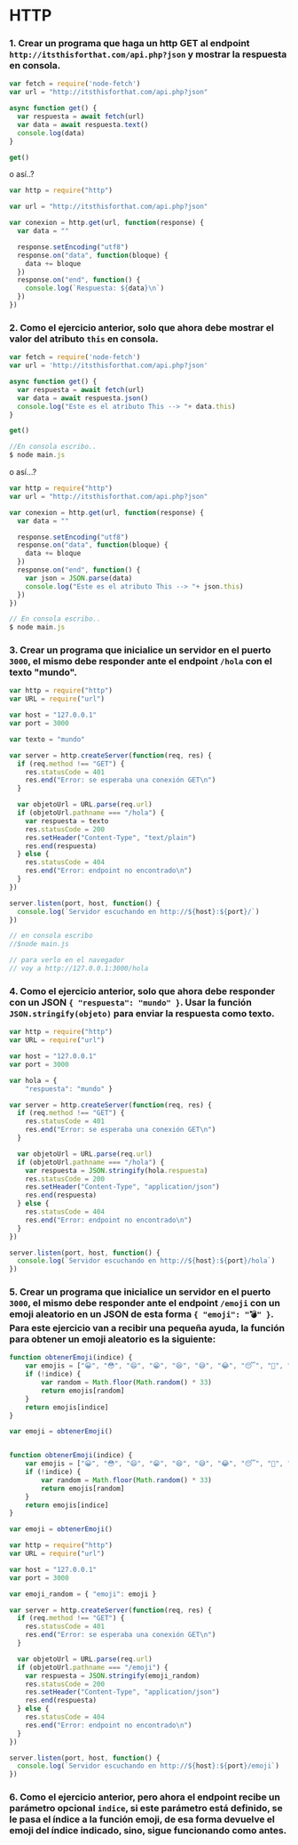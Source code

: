# HTTP

### 1. Crear un programa que haga un http GET al endpoint `http://itsthisforthat.com/api.php?json` y mostrar la respuesta en consola.

```js
var fetch = require('node-fetch')
var url = "http://itsthisforthat.com/api.php?json"

async function get() {
  var respuesta = await fetch(url)
  var data = await respuesta.text()
  console.log(data)
}

get()
```
o así..?

```js
var http = require("http")

var url = "http://itsthisforthat.com/api.php?json"

var conexion = http.get(url, function(response) {
  var data = ""

  response.setEncoding("utf8")
  response.on("data", function(bloque) {
    data += bloque
  })
  response.on("end", function() {
    console.log(`Respuesta: ${data}\n`)
  })
})
```

### 2. Como el ejercicio anterior, solo que ahora debe mostrar el valor del atributo `this` en consola.

```js
var fetch = require('node-fetch')
var url = 'http://itsthisforthat.com/api.php?json'

async function get() {
  var respuesta = await fetch(url)
  var data = await respuesta.json()
  console.log("Este es el atributo This --> "+ data.this)
}

get()

//En consola escribo..
$ node main.js
```

o así...?

```js
var http = require("http")
var url = "http://itsthisforthat.com/api.php?json"

var conexion = http.get(url, function(response) {
  var data = ""

  response.setEncoding("utf8")
  response.on("data", function(bloque) {
    data += bloque
  })
  response.on("end", function() {
    var json = JSON.parse(data)
    console.log("Este es el atributo This --> "+ json.this)
  })
})

// En consola escribo..
$ node main.js
```

### 3. Crear un programa que inicialice un servidor en el puerto `3000`, el mismo debe responder ante el endpoint `/hola` con el texto "mundo".

```js
var http = require("http")
var URL = require("url")

var host = "127.0.0.1"
var port = 3000

var texto = "mundo"

var server = http.createServer(function(req, res) {
  if (req.method !== "GET") {
    res.statusCode = 401
    res.end("Error: se esperaba una conexión GET\n")
  }

  var objetoUrl = URL.parse(req.url)
  if (objetoUrl.pathname === "/hola") {
    var respuesta = texto
    res.statusCode = 200
    res.setHeader("Content-Type", "text/plain")
    res.end(respuesta)
  } else {
    res.statusCode = 404
    res.end("Error: endpoint no encontrado\n")
  }
})

server.listen(port, host, function() {
  console.log(`Servidor escuchando en http://${host}:${port}/`)
})

// en consola escribo
//$node main.js

// para verlo en el navegador
// voy a http://127.0.0.1:3000/hola
```

### 4. Como el ejercicio anterior, solo que ahora debe responder con un JSON `{ "respuesta": "mundo" }`. Usar la función `JSON.stringify(objeto)` para enviar la respuesta como texto.

```js
var http = require("http")
var URL = require("url")

var host = "127.0.0.1"
var port = 3000

var hola = {
    "respuesta": "mundo" }

var server = http.createServer(function(req, res) {
  if (req.method !== "GET") {
    res.statusCode = 401
    res.end("Error: se esperaba una conexión GET\n")
  }

  var objetoUrl = URL.parse(req.url)
  if (objetoUrl.pathname === "/hola") {
    var respuesta = JSON.stringify(hola.respuesta)
    res.statusCode = 200
    res.setHeader("Content-Type", "application/json")
    res.end(respuesta)
  } else {
    res.statusCode = 404
    res.end("Error: endpoint no encontrado\n")
  }
})

server.listen(port, host, function() {
  console.log(`Servidor escuchando en http://${host}:${port}/hola`)
})
```

### 5. Crear un programa que inicialice un servidor en el puerto `3000`, el mismo debe responder ante el endpoint `/emoji` con un emoji aleatorio en un JSON de esta forma `{ "emoji": "💣" }`. Para este ejercicio van a recibir una pequeña ayuda, la función para obtener un emoji aleatorio es la siguiente:

```js
function obtenerEmoji(indice) {
    var emojis = ["😀", "😳", "😄", "😁", "😆", "😅", "😂", "😴", "🤭️", "😊", "😇", "🙂", "🙃", "😉", "😌", "😍", "🥰", "😘", "🤤", "😙", "😚", "😋", "😛", "😝", "😜", "😎", "🤓", "🥳", "🤯", "😡", "😱", "🥺", "😏"]
    if (!indice) {
        var random = Math.floor(Math.random() * 33)
        return emojis[random]
    }
    return emojis[indice]
}

var emoji = obtenerEmoji()
```

```js

function obtenerEmoji(indice) {
    var emojis = ["😀", "😳", "😄", "😁", "😆", "😅", "😂", "😴", "🤭️", "😊", "😇", "🙂", "🙃", "😉", "😌", "😍", "🥰", "😘", "🤤", "😙", "😚", "😋", "😛", "😝", "😜", "😎", "🤓", "🥳", "🤯", "😡", "😱", "🥺", "😏"]
    if (!indice) {
        var random = Math.floor(Math.random() * 33)
        return emojis[random]
    }
    return emojis[indice]
}

var emoji = obtenerEmoji()

var http = require("http")
var URL = require("url")

var host = "127.0.0.1"
var port = 3000

var emoji_random = { "emoji": emoji }

var server = http.createServer(function(req, res) {
  if (req.method !== "GET") {
    res.statusCode = 401
    res.end("Error: se esperaba una conexión GET\n")
  }

  var objetoUrl = URL.parse(req.url)
  if (objetoUrl.pathname === "/emoji") {
    var respuesta = JSON.stringify(emoji_random)
    res.statusCode = 200
    res.setHeader("Content-Type", "application/json")
    res.end(respuesta)
  } else {
    res.statusCode = 404
    res.end("Error: endpoint no encontrado\n")
  }
})

server.listen(port, host, function() {
  console.log(`Servidor escuchando en http://${host}:${port}/emoji`)
})

```

### 6. Como el ejercicio anterior, pero ahora el endpoint recibe un parámetro opcional `indice`, si este parámetro está definido, se le pasa el índice a la función emoji, de esa forma devuelve el emoji del índice indicado, sino, sigue funcionando como antes.
